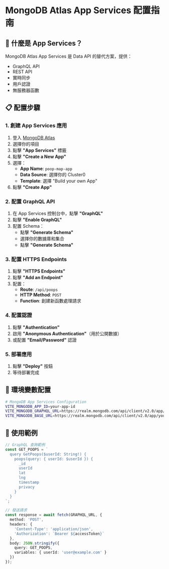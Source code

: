 # MongoDB Atlas App Services 配置指南

## 🎯 什麼是 App Services？

MongoDB Atlas App Services 是 Data API 的替代方案，提供：
- GraphQL API
- REST API  
- 實時同步
- 用戶認證
- 無服務器函數

## 📋 配置步驟

### 1. 創建 App Services 應用

1. 登入 [MongoDB Atlas](https://cloud.mongodb.com/)
2. 選擇你的項目
3. 點擊 **"App Services"** 標籤
4. 點擊 **"Create a New App"**
5. 選擇：
   - **App Name**: `poop-map-app`
   - **Data Source**: 選擇你的 Cluster0
   - **Template**: 選擇 "Build your own App"
6. 點擊 **"Create App"**

### 2. 配置 GraphQL API

1. 在 App Services 控制台中，點擊 **"GraphQL"**
2. 點擊 **"Enable GraphQL"**
3. 配置 Schema：
   - 點擊 **"Generate Schema"**
   - 選擇你的數據庫和集合
   - 點擊 **"Generate Schema"**

### 3. 配置 HTTPS Endpoints

1. 點擊 **"HTTPS Endpoints"**
2. 點擊 **"Add an Endpoint"**
3. 配置：
   - **Route**: `/api/poops`
   - **HTTP Method**: `POST`
   - **Function**: 創建新函數處理請求

### 4. 配置認證

1. 點擊 **"Authentication"**
2. 啟用 **"Anonymous Authentication"**（用於公開數據）
3. 或配置 **"Email/Password"** 認證

### 5. 部署應用

1. 點擊 **"Deploy"** 按鈕
2. 等待部署完成

## 🔧 環境變數配置

```bash
# MongoDB App Services Configuration
VITE_MONGODB_APP_ID=your-app-id
VITE_MONGODB_GRAPHQL_URL=https://realm.mongodb.com/api/client/v2.0/app/your-app-id/graphql
VITE_MONGODB_BASE_URL=https://realm.mongodb.com/api/client/v2.0/app/your-app-id
```

## 📝 使用範例

```typescript
// GraphQL 查詢範例
const GET_POOPS = `
  query GetPoops($userId: String!) {
    poops(query: { userId: $userId }) {
      _id
      userId
      lat
      lng
      timestamp
      privacy
    }
  }
`;

// 發送請求
const response = await fetch(GRAPHQL_URL, {
  method: 'POST',
  headers: {
    'Content-Type': 'application/json',
    'Authorization': `Bearer ${accessToken}`
  },
  body: JSON.stringify({
    query: GET_POOPS,
    variables: { userId: 'user@example.com' }
  })
});
```